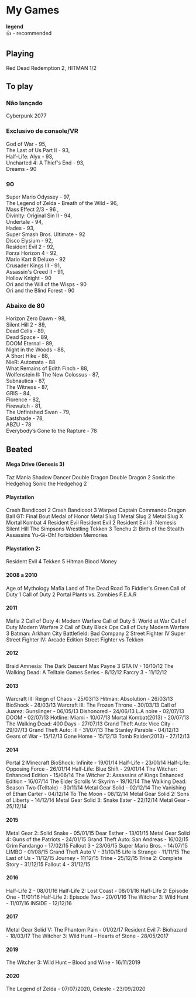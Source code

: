 # My Games

**legend**  
👍 - recommended

## Playing
Red Dead Redemption 2,
HITMAN 1/2

## To play

### Não lançado
Cyberpunk 2077  

### Exclusivo de console/VR
God of War - 95,    
The Last of Us Part II - 93,   
Half-Life: Alyx - 93,    
Uncharted 4: A Thief's End - 93,   
Dreams - 90

### 90
Super Mario Odyssey - 97,  
The Legend of Zelda - Breath of the Wild - 96,   
Mass Effect 2/3 - 96 ,    
Divinity: Original Sin II - 94,    
Undertale - 94,    
Hades - 93,    
Super Smash Bros. Ultimate - 92   
Disco Elysium - 92,    
Resident Evil 2 - 92,    
Forza Horizon 4 - 92,     
Mario Kart 8 Deluxe - 92   
Crusader Kings III - 91,    
Assassin's Creed II - 91,    
Hollow Knight - 90    
Ori and the Will of the Wisps - 90   
Ori and the Blind Forest - 90     

### Abaixo de 80

Horizon Zero Dawn - 98,   
Silent Hill 2 - 89,  
Dead Cells - 89,  
Dead Space - 89,  
DOOM Eternal - 89,  
Night in the Woods - 88,  
A Short Hike - 88,  
NieR: Automata - 88  
What Remains of Edith Finch - 88,   
Wolfenstein II: The New Colossus - 87,  
Subnautica - 87,   
The Witness - 87,  
GRIS - 84,   
Florence - 82,   
Firewatch - 81,  
The Unfinished Swan - 79,  
Eastshade - 78,   
ABZU - 78    
Everybody’s Gone to the Rapture - 78

## Beated 
#### Mega Drive (Genesis 3)
Taz Mania 
Shadow Dancer 
Double Dragon
Double Dragon 2
Sonic the Hedgehog 
Sonic the Hedgehog 2

#### Playstation 
Crash Bandicoot 2
Crash Bandicoot 3 Warped
Captain Commando 
Dragon Ball GT: Final Bout
Medal of Honor
Metal Slug 1
Metal Slug 2
Metal Slug X
Mortal Kombat 4
Resident Evil
Resident Evil 2 
Resident Evil 3: Nemesis
Silent Hill
The Simpsons Wrestling
Tekken 3
Tenchu 2: Birth of the Stealth Assassins
Yu-Gi-Oh! Forbidden Memories

#### Playstation 2:
Resident Evil 4
Tekken 5
Hitman Blood Money

#### 2008 a 2010
Age of Mythology
Mafia
Land of The Dead Road To Fiddler's Green
Call of Duty 1
Call of Duty 2
Portal
Plants vs. Zombies
F.E.A.R

#### 2011
Mafia 2
Call of Duty 4: Modern Warfare
Call of Duty 5: World at War
Call of Duty Modern Warfare 2
Call of Duty Black Ops
Call of Duty Modern Warfare 3
Batman: Arkham City
Battlefield: Bad Company 2
Street Fighter IV
Super Street Fighter IV: Arcade Edition
Street Fighter vs Tekken

#### 2012
Braid
Amnesia: The Dark Descent
Max Payne 3
GTA IV - 16/10/12
The Walking Dead: A Telltale Games Series - 8/12/12
Farcry 3 - 11/12/12

#### 2013
Warcraft III: Reign of Chaos - 25/03/13
Hitman: Absolution - 26/03/13
BioShock - 28/03/13
Warcraft III: The Frozen Throne - 30/03/13
Call of Juarez: Gunslinger - 06/05/13
Dishonored - 24/06/13
L.A noire - 02/07/13
DOOM - 02/07/13
Hotline: Miami - 10/07/13
Mortal Kombat(2013) - 20/07/13
The Walking Dead: 400 Days - 27/07/13
Grand Theft Auto: Vice City - 29/07/13
Grand Theft Auto: III - 31/07/13
The Stanley Parable - 04/12/13
Gears of War - 15/12/13
Gone Home - 15/12/13
Tomb Raider(2013) - 27/12/13

#### 2014
Portal 2
Minecraft
BioShock:  Infinite - 19/01/14 
Half-Life - 23/01/14
Half-Life: Opposing Force - 26/01/14
Half-Life: Blue Shift - 29/01/14
The Witcher: Enhanced Edition - 15/06/14
The Witcher 2: Assassins of Kings Enhanced Edition - 16/07/14
The Elder Scrolls V: Skyrim - 19/10/14
The Walking Dead: Season Two (Telltale) - 30/11/14
Metal Gear Solid - 02/12/14 
The Vanishing of Ethan Carter - 04/12/14
To The Moon - 08/12/14
Metal Gear Solid 2: Sons of Liberty - 14/12/14
Metal Gear Solid 3: Snake Eater - 22/12/14
Metal Gear - 25/12/14

#### 2015
Metal Gear 2: Solid Snake - 05/01/15
Dear Esther - 13/01/15
Metal Gear Solid 4: Guns of the Patriots - 24/01/15
Grand Theft Auto: San Andreas - 16/02/15
Grim Fandango - 17/02/15
Fallout 3 - 23/06/15
Super Mario Bros. - 14/07/15
LIMBO - 01/08/15
Grand Theft Auto V - 31/10/15
Life is Strange - 11/11/15
The Last of Us - 11/12/15
Journey - 11/12/15
Trine - 25/12/15
Trine 2: Complete Story - 31/12/15
Fallout 4 - 31/12/15

#### 2016
Half-Life 2 - 08/01/16
Half-Life 2: Lost Coast - 08/01/16
Half-Life 2: Episode One - 11/01/16
Half-Life 2: Episode Two - 20/01/16
The Witcher 3: Wild Hunt - 11/07/16
INSIDE - 12/12/16

#### 2017
Metal Gear Solid V: The Phantom Pain - 01/02/17
Resident Evil 7: Biohazard - 18/03/17
The Witcher 3: Wild Hunt – Hearts of Stone - 28/05/2017

#### 2019
The Witcher 3: Wild Hunt – Blood and Wine - 16/11/2019 

#### 2020
The Legend of Zelda - 07/07/2020,
Celeste - 23/09/2020
